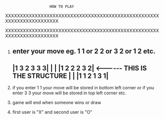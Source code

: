                         HOW TO PLAY

XXXXXXXXXXXXXXXXXXXXXXXXXXXXXXXXXXXXXXXXXXXXXXXXXXXXXXXXXXXXXXXXXXXXXX

XXXXXXXXXXXXXXXXXXXXXXXXXXXXXXXXXXXXXXXXXXXXXXXXXXXXXXXXXXXXXXXXXXXXXX

1.  enter your move
    eg. 1 1 or 2 2 or 3 2 or 1 2 etc.
    -------------------
    |1 3    2 3    3 3|
    |                 |
    |1 2    2 2    3 2|   <------ THIS IS THE STRUCTURE
    |                 |
    |1 1    2 1    3 1|
    -------------------

2.  if you enter 1 1 your move will be stored in bottom left corner
    or if you enter 3 3 your move will be stored in top left corner
    etc.

3.  game will end when someone wins or draw

4.  first user is "X" and second user is "O"
